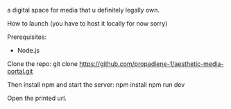 a digital space for media that u definitely legally own.

How to launch (you have to host it locally for now sorry)

Prerequisites:
- Node.js

Clone the repo:
git clone https://github.com/propadiene-1/aesthetic-media-portal.git

Then install npm and start the server:
npm install
npm run dev

Open the printed url.

